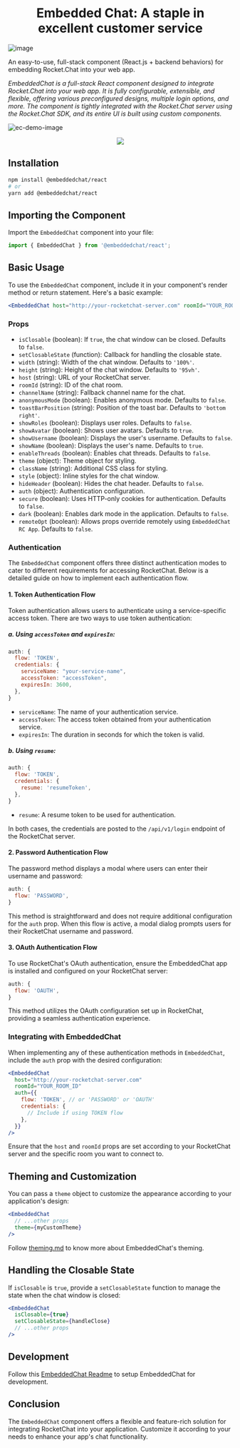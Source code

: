 <h1 align='center'>Embedded Chat: A staple in excellent customer service</h1>

![image](https://github.com/RocketChat/EmbeddedChat/assets/78961432/574be6b4-d2f7-4bea-a7b1-4c6e840d8e22)

An easy-to-use, full-stack component (React.js + backend behaviors) for embedding Rocket.Chat into your web app.

_EmbeddedChat is a full-stack React component designed to integrate Rocket.Chat into your web app. It is fully configurable, extensible, and flexible, offering various preconfigured designs, multiple login options, and more. The component is tightly integrated with the Rocket.Chat server using the Rocket.Chat SDK, and its entire UI is built using custom components._

![ec-demo-image](https://github.com/RocketChat/EmbeddedChat/assets/78961432/b85c7b8a-65e2-4a90-a843-f4072c942ac0)

<div align='center' width='100%'>
<a href="https://github.com/RocketChat/EmbeddedChat/graphs/contributors">
<img src="https://open-source-assets.middlewarehq.com/svgs/RocketChat-EmbeddedChat-contributor-metrics-dark-widget.svg?caching=true"></img>
</a>
</div>

## Installation

```bash
npm install @embeddedchat/react
# or
yarn add @embeddedchat/react
```

## Importing the Component

Import the `EmbeddedChat` component into your file:

```javascript
import { EmbeddedChat } from '@embeddedchat/react';
```

## Basic Usage

To use the `EmbeddedChat` component, include it in your component's render method or return statement. Here's a basic example:

```jsx
<EmbeddedChat host="http://your-rocketchat-server.com" roomId="YOUR_ROOM_ID" />
```

### Props

- `isClosable` (boolean): If `true`, the chat window can be closed. Defaults to `false`.
- `setClosableState` (function): Callback for handling the closable state.
- `width` (string): Width of the chat window. Defaults to `'100%'`.
- `height` (string): Height of the chat window. Defaults to `'95vh'`.
- `host` (string): URL of your RocketChat server.
- `roomId` (string): ID of the chat room.
- `channelName` (string): Fallback channel name for the chat.
- `anonymousMode` (boolean): Enables anonymous mode. Defaults to `false`.
- `toastBarPosition` (string): Position of the toast bar. Defaults to `'bottom right'`.
- `showRoles` (boolean): Displays user roles. Defaults to `false`.
- `showAvatar` (boolean): Shows user avatars. Defaults to `true`.
- `showUsername` (boolean): Displays the user's username. Defaults to `false`.
- `showName` (boolean): Displays the user's name. Defaults to `true`.
- `enableThreads` (boolean): Enables chat threads. Defaults to `false`.
- `theme` (object): Theme object for styling.
- `className` (string): Additional CSS class for styling.
- `style` (object): Inline styles for the chat window.
- `hideHeader` (boolean): Hides the chat header. Defaults to `false`.
- `auth` (object): Authentication configuration.
- `secure` (boolean): Uses HTTP-only cookies for authentication. Defaults to `false`.
- `dark` (boolean): Enables dark mode in the application. Defaults to `false`.
- `remoteOpt` (boolean): Allows props override remotely using `EmbeddedChat RC App`. Defaults to `false`.

### Authentication

The `EmbeddedChat` component offers three distinct authentication modes to cater to different requirements for accessing RocketChat. Below is a detailed guide on how to implement each authentication flow.

#### 1. Token Authentication Flow

Token authentication allows users to authenticate using a service-specific access token. There are two ways to use token authentication:

##### a. Using `accessToken` and `expiresIn`:

```javascript
auth: {
  flow: 'TOKEN',
  credentials: {
    serviceName: "your-service-name",
    accessToken: "accessToken",
    expiresIn: 3600,
  },
}
```

- `serviceName`: The name of your authentication service.
- `accessToken`: The access token obtained from your authentication service.
- `expiresIn`: The duration in seconds for which the token is valid.

##### b. Using `resume`:

```javascript
auth: {
  flow: 'TOKEN',
  credentials: {
    resume: 'resumeToken',
  },
}
```

- `resume`: A resume token to be used for authentication.

In both cases, the credentials are posted to the `/api/v1/login` endpoint of the RocketChat server.

#### 2. Password Authentication Flow

The password method displays a modal where users can enter their username and password:

```javascript
auth: {
  flow: 'PASSWORD',
}
```

This method is straightforward and does not require additional configuration for the `auth` prop. When this flow is active, a modal dialog prompts users for their RocketChat username and password.

#### 3. OAuth Authentication Flow

To use RocketChat's OAuth authentication, ensure the EmbeddedChat app is installed and configured on your RocketChat server:

```javascript
auth: {
  flow: 'OAUTH',
}
```

This method utilizes the OAuth configuration set up in RocketChat, providing a seamless authentication experience.

### Integrating with EmbeddedChat

When implementing any of these authentication methods in `EmbeddedChat`, include the `auth` prop with the desired configuration:

```jsx
<EmbeddedChat
  host="http://your-rocketchat-server.com"
  roomId="YOUR_ROOM_ID"
  auth={{
    flow: 'TOKEN', // or 'PASSWORD' or 'OAUTH'
    credentials: {
      // Include if using TOKEN flow
    },
  }}
/>
```

Ensure that the `host` and `roomId` props are set according to your RocketChat server and the specific room you want to connect to.

## Theming and Customization

You can pass a `theme` object to customize the appearance according to your application's design:

```jsx
<EmbeddedChat
  // ...other props
  theme={myCustomTheme}
/>
```

Follow [theming.md](docs/theming.md) to know more about EmbeddedChat's theming.

## Handling the Closable State

If `isClosable` is `true`, provide a `setClosableState` function to manage the state when the chat window is closed:

```jsx
<EmbeddedChat
  isClosable={true}
  setClosableState={handleClose}
  // ...other props
/>
```

## Development

Follow this [EmbeddedChat Readme](https://github.com/RocketChat/EmbeddedChat) to setup EmbeddedChat for development.

## Conclusion

The `EmbeddedChat` component offers a flexible and feature-rich solution for integrating RocketChat into your application. Customize it according to your needs to enhance your app's chat functionality.
